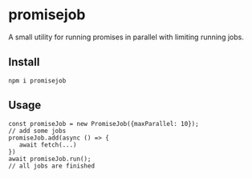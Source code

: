 # promisejob

A small utility for running promises in parallel with limiting running jobs.

## Install
```
npm i promisejob
```

## Usage
```
const promiseJob = new PromiseJob({maxParallel: 10});
// add some jobs
promiseJob.add(async () => {
   await fetch(...)
})
await promiseJob.run();
// all jobs are finished
```